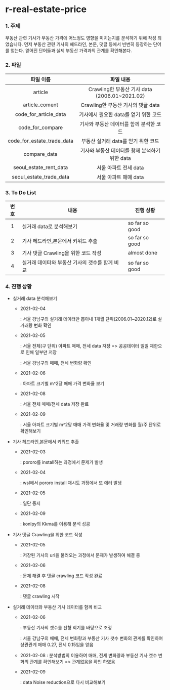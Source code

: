 # r-real-estate-price

### 1. 주제 

  부동산 관련 기사가 부동산 가격에 어느정도 영향을 미치는지를 분석하기 위해 작성 되었습니다. 먼저 부동산 관련 기사의 헤드라인, 본문, 댓글 등에서 빈번히 등장하는 단어를 얻는다. 얻어진 단어들과 실제 부동산 가격과의 관계를 확인해본다.

### 2. 파일

|         파일 이름          |                   파일 내용                   |
| :------------------------: | :-------------------------------------------: |
|          article           | Crawling한 부동산 기사 data (2006.01~2021.02) |
|       article_coment       |      Crawling한 부동산 기사의 댓글 data       |
|   code_for_article_data    |     기사에서 필요한 data를 얻기 위한 코드     |
|      code_for_compare      |    기사와 부동산 데이터를 함께 분석한 코드    |
| code_for_estate_trade_data |      부동산 실거래 data를 얻기 위한 코드      |
|        compare_data        | 기사와 부동산 데이터를 함께 분석하기위한 data |
|   seoul_estate_rent_data   |             서울 아파트 전세 data             |
|  seoul_estate_trade_data   |             서울 아파트 매매 data             |


###  3. To Do List

| 번호 | 내용                                                  | 진행 상황            |
| :--: | ----------------------------------------------------- | -------------------- |
|  1   | 실거래 data로 분석해보기             | so far so good |
|  2   | 기사 헤드라인,본문에서 키워드 추출    | so far so good |
|  3   | 기사 댓글 Crawling을 위한 코드 작성                   | almost done |
|  4   | 실거래 데이터와 부동산 기사의 갯수를 함께 비교 | so far so good  |


###  4. 진행 상황

* 실거래 data 분석해보기

  * 2021-02-04

    : 서울 강남구의 실거래 데이터만 뽑아내 1개월 단위(2006.01~2020.12)로 실거래량 변화 확인
    
  * 2021-02-05

    : 서울 전체(구 단위) 아파트 매매, 전세 data 저장  => 공공데이터 일일 제한으로 인해 일부만 저장
    
    : 서울 강남구의 매매, 전세 변화량 확인
    
  * 2021-02-06

    : 아파트 크기별 m^2당 매매 가격 변화율 보기
    
  * 2021-02-08

    : 서울 전체 매매/전세 data 저장 완료
    
  * 2021-02-09

    : 서울 아파트 크기별 m^2당 매매 가격 변화율 및 거래량 변화를 월/주 단위로 확인해보기


* 기사 헤드라인,본문에서 키워드 추출

  * 2021-02-03

    : pororo를 install하는 과정에서 문제가 발생

  * 2021-02-04

    : wsl에서 pororo install 재시도 과정에서 또 에러 발생
    
  * 2021-02-05
  
    : 일단 중지
    
  * 2021-02-09
  
    : konlpy의 Kkma를 이용해 분석 성공


* 기사 댓글 Crawling을 위한 코드 작성
  
  * 2021-02-05
  
    : 저장된 기사의 url을 불러오는 과정에서 문제가 발생하여 해결 중
    
  * 2021-02-06
  
    : 문제 해결 후 댓글 crawling 코드 작성 완료
    
  * 2021-02-08
  
    : 댓글 crawling 시작
  
* 실거래 데이터와 부동산 기사 데이터를 함께 비교


    * 2021-02-06

      : 부동산 기사의 갯수를 선형 회기를 바탕으로 조정

      : 서울 강남구의 매매, 전세 변화량과 부동산 기사 갯수 변화의 관계를 확인하여 상관관계 매매 0.27, 전세 0.15임을 얻음

    * 2021-02-08
      : 분석방법의 이용하여 매매, 전세 변화량과 부동산 기사 갯수 변화의 관계를 확인해보기 => 관계없음을 확인 하였음

    * 2021-02-09

      : data Noise reduction으로 다시 비교해보기